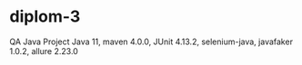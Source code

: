 # diplom-3
QA Java Project
Java 11,
maven 4.0.0,
JUnit 4.13.2,
selenium-java,
javafaker 1.0.2,
allure 2.23.0
